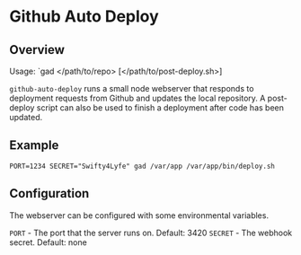 # Github Auto Deploy

## Overview

Usage: `gad </path/to/repo> [</path/to/post-deploy.sh>]

`github-auto-deploy` runs a small node webserver that responds to deployment requests from Github and updates the local repository.
A post-deploy script can also be used to finish a deployment after code has been updated.

## Example

```
PORT=1234 SECRET="Swifty4Lyfe" gad /var/app /var/app/bin/deploy.sh
```

## Configuration

The webserver can be configured with some environmental variables.

`PORT` - The port that the server runs on. Default: 3420
`SECRET` - The webhook secret. Default: none
